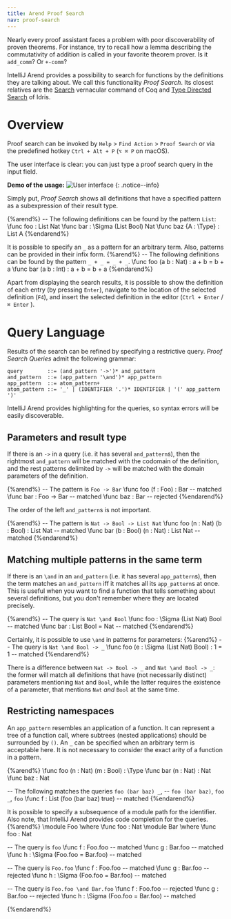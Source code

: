 ```yaml
---
title: Arend Proof Search
nav: proof-search
---
```


Nearly every proof assistant faces a problem with poor discoverability of proven theorems. For instance, try to recall how a lemma describing the commutativity of addition is called in your favorite theorem prover. Is it `add_comm`? Or `+-comm`?

IntelliJ Arend provides a possibility to search for functions by the definitions they are talking about. We call this functionality _Proof Search_. Its closest relatives are the [Search](https://coq.inria.fr/refman/proof-engine/vernacular-commands.html#coq:cmd.Search) vernacular command of Coq and [Type Directed Search](http://docs.idris-lang.org/en/latest/reference/type-directed-search.html) of Idris.

# Overview

Proof search can be invoked by `Help` > `Find Action` > `Proof Search` or via the predefined hotkey `Ctrl + Alt + P` (`⌥ ⌘ P` on macOS).

The user interface is clear: you can just type a proof search query in the input field.

**Demo of the usage:**
![User interface](demo.gif)
{: .notice--info}

Simply put, _Proof Search_ shows all definitions that have a specified pattern as a subexpression of their result type.

{%arend%}
-- The following definitions can be found by the pattern `List`:
\func foo : List Nat
\func bar : \Sigma (List Bool) Nat
\func baz {A : \Type} : List A
{%endarend%}

It is possible to specify an `_` as a pattern for an arbitrary term. Also, patterns can be provided in their infix form.
{%arend%}
-- The following definitions can be found by the pattern `_ + _ = _ + _`.
\func foo (a b : Nat) : a + b = b + a
\func bar (a b : Int) : a + b = b + a
{%endarend%}

Apart from displaying the search results, it is possible to show the definition of each entry (by pressing `Enter`), navigate to the location of the selected definition (`F4`), and insert the selected definition in the editor (`Ctrl + Enter` / `⌘ Enter` ). 

# Query Language

Results of the search can be refined by specifying a restrictive query.
_Proof Search Queries_ admit the following grammar:

```
query        ::= (and_pattern '->')* and_pattern
and_pattern  ::= (app_pattern '\and')* app_pattern
app_pattern  ::= atom_pattern+ 
atom_pattern ::= '_' | (IDENTIFIER '.')* IDENTIFIER | '(' app_pattern ')'
```

IntelliJ Arend provides highlighting for the queries, so syntax errors will be easily discoverable.

## Parameters and result type

If there is an `->` in a query (i.e. it has several `and_pattern`s), then the rightmost `and_pattern` will be matched with the codomain of the definition, and the rest patterns delimited by `->` will be matched with the domain parameters of the definition.

{%arend%}
-- The pattern is `Foo -> Bar`
\func foo (f : Foo) : Bar -- matched
\func bar :    Foo -> Bar -- matched
\func baz :           Bar -- rejected
{%endarend%}

The order of the left `and_pattern`s is not important.

{%arend%}
-- The pattern is `Nat -> Bool -> List Nat`
\func foo (n : Nat)  (b : Bool) : List Nat -- matched
\func bar (b : Bool) (n : Nat)  : List Nat -- matched
{%endarend%}

## Matching multiple patterns in the same term

If there is an `\and` in an `and_pattern` (i.e. it has several `app_pattern`s), then the term matches an `and_pattern` iff it matches all its `app_pattern`s at once. This is useful when you want to find a function that tells something about several definitions, but you don't remember where they are located precisely.

{%arend%}
-- The query is `Nat \and Bool`
\func foo : \Sigma (List Nat) Bool -- matched
\func bar : List Bool = Nat        -- matched
{%endarend%}

Certainly, it is possible to use `\and` in patterns for parameters:
{%arend%}
-- The query is `Nat \and Bool -> _`
\func foo (e : \Sigma (List Nat) Bool) : 1 = 1 -- matched
{%endarend%}

There is a difference between `Nat -> Bool -> _` and `Nat \and Bool -> _`: the former will match all definitions that have (not necessarily distinct) parameters mentioning `Nat` and `Bool`, while the latter requires the existence of a parameter, that mentions `Nat` _and_ `Bool` at the same time.

## Restricting namespaces

An `app_pattern` resembles an application of a function. It can represent a tree of a function call, where subtrees (nested applications) should be surrounded by `()`. An `_` can be specified when an arbitrary term is acceptable here. It is not necessary to consider the exact arity of a function in a pattern.

{%arend%}
\func foo (n : Nat) (m : Bool) : \Type
\func bar (n : Nat) : Nat
\func baz : Nat

-- The following matches the queries `foo (bar baz) _`, 
-- `foo (bar baz)`, `foo _`, `foo`
\func f : List (foo (bar baz) true) -- matched
{%endarend%}

It is possible to specify a subsequence of a module path for the identifier. Also note, that IntelliJ Arend provides code completion for the queries.
{%arend%}
\module Foo \where \func foo : Nat
\module Bar \where \func foo : Nat

-- The query is `foo`
\func f : Foo.foo -- matched
\func g : Bar.foo -- matched
\func h : \Sigma (Foo.foo = Bar.foo) -- matched

-- The query is `Foo.foo`
\func f : Foo.foo -- matched
\func g : Bar.foo -- rejected
\func h : \Sigma (Foo.foo = Bar.foo) -- matched

-- The query is `Foo.foo \and Bar.foo`
\func f : Foo.foo -- rejected
\func g : Bar.foo -- rejected
\func h : \Sigma (Foo.foo = Bar.foo) -- matched
 
{%endarend%}

